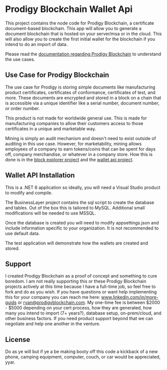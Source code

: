 # Prodigy Blockchain Wallet Api
This project contains the node code for Prodigy Blockchain, a certificate document-based blockchain. This app will allow you to generate a document blockchain that is hosted on your server/msa or in the cloud. This will also allow you to create the first initial wallet for the blockchain if you intend to do an import of data.

Please read the [documentation regarding Prodigy Blockchain](https://prodigychain.bit.ai/rdc/j9xA8uLDLVOgIZtL) to understand the use cases.

## Use Case for Prodigy Blockchain
The use case for Prodigy is storing simple documents like manufacturing product certificates, certificates of conformance, certificates of test, and more. These documents are encrypted and stored in a block on a chain that is accessible via a unique identifier like a serial number, document number, or order number. 

This product is not made for worldwide general use. This is made for manufacturing companies to allow their customers access to those certificates in a unique and marketable way.

Mining is simply an audit mechanism and doesn't need to exist outside of auditing in this use case. However, for marketability, mining allows employees of a company to earn tokens/coins that can be spent for days off, company merchandise, or whatever in a company store. How this is done is in the [block explorer project](https://github.com/rsmiller/Prodigy-Blockchain-Explorer) and the [wallet api project](https://github.com/rsmiller/Prodigy-Blockchain-Wallet-Api).

## Wallet API Installation
This is a .NET 6 application so ideally, you will need a Visual Studio product to modify and compile.

The BusinessLayer project contains the sql script to create the database and tables. Out of the box this is tailored to MySQL. Additional small modifications will be needed to use MSSQL.

Once the database is created you will need to modify appsettings.json and include information specific to your organization. It is not recommended to use default data.

The test application will demonstrate how the wallets are created and stored.

## Support
I created Prodigy Blockchain as a proof of concept and something to cure boredom. I am not really supporting this or these Prodigy Blockchain projects actively at this time because I have a full-time job, so feel free to fork and do as you wish. If you have questions or want help implementing this for your company you can reach me here: www.linkedin.com/in/more-guids or ryan@prodigyblockchain.com. My one-time fee is between $2000 - $5000 depending on your cert process, how they are generated, how many you intend to import (7+ years?), database setup, on-prem/cloud, and other business factors. If you need product support beyond that we can negotiate and help one another in the venture.

## License
Do as ye will but if ye a be making booty off this code a kickback of a new phone, camping equipment, computer, couch, or car would be appreciated, yyar.
